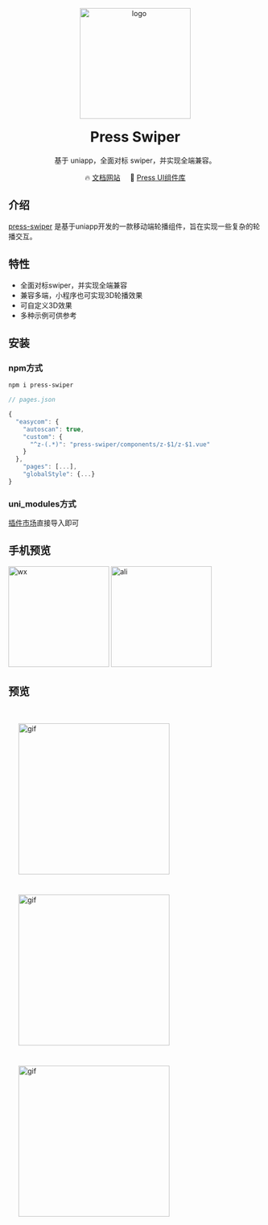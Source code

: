 <p align="center">
	<img alt="logo" src="https://mike-1255355338.cos.ap-guangzhou.myqcloud.com/press%2Fimg%2Fpress-ui-avatar-transparent.png" width="220" style="margin-bottom: -20px;">
</p>

<h1 align="center">Press Swiper</h1>

<p align="center">基于 uniapp，全面对标 swiper，并实现全端兼容。</p>

<p align="center">
	🔥 <a href="https://h5.igame.qq.com/pmd-mobile.pmd-h5.press-swiper.press-swiper-docs/">文档网站</a>
	&nbsp;
	&nbsp;
	🚀 <a href="https://h5.igame.qq.com/pmd-mobile.support.press-ui.press-ui/" target="_blank">Press UI组件库</a>
</p>

## 介绍

[press-swiper](https://github.com/novlan1/press-swiper) 是基于uniapp开发的一款移动端轮播组件，旨在实现一些复杂的轮播交互。

## 特性

- 全面对标swiper，并实现全端兼容
- 兼容多端，小程序也可实现3D轮播效果
- 可自定义3D效果
- 多种示例可供参考

## 安装

### npm方式

```bash
npm i press-swiper
```

```js
// pages.json

{
  "easycom": {
    "autoscan": true,
    "custom": {
      "^z-(.*)": "press-swiper/components/z-$1/z-$1.vue"
    }
  },
	"pages": [...],
	"globalStyle": {...}
}
```

### uni_modules方式

[插件市场](https://ext.dcloud.net.cn/plugin?id=7273)直接导入即可

## 手机预览

<div>
	<img alt="wx" src="https://mike-1255355338.cos.ap-guangzhou.myqcloud.com/article/2024/6/own_mike_f61d7ab86ade351a7e.jpg" width="200" />
	<img alt="ali" src="https://mike-1255355338.cos.ap-guangzhou.myqcloud.com/article/2024/6/own_mike_8ae69163f674361800.png" width="200" />
</div>

## 预览
<div style="display:flex;flex-wrap:wrap;margin-top:30px;">
 <img alt="gif" src="https://assets-1256020106.file.myqcloud.com/zebra-swiper/show/total1.gif" width="300" style="margin:20px;" />
 <img alt="gif" src="https://assets-1256020106.file.myqcloud.com/zebra-swiper/show/total2.gif" width="300" style="margin:20px;" />
 <img alt="gif" src="https://assets-1256020106.file.myqcloud.com/zebra-swiper/show/total3.gif" width="300" style="margin:20px;" />
</div>

